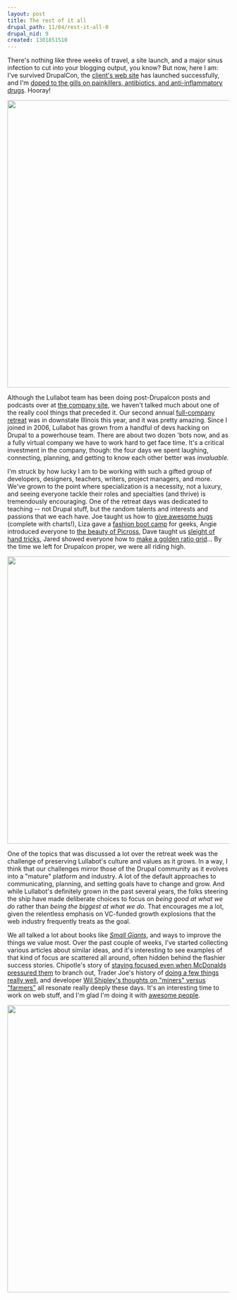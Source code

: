 ```yaml
--- 
layout: post
title: The rest of it all
drupal_path: 11/04/rest-it-all-0
drupal_nid: 9
created: 1301851510
---
```

There's nothing like three weeks of travel, a site launch, and a major sinus infection to cut into your blogging output, you know? But now, here I am: I've survived DrupalCon, the <a href="http://www.wwe.com">client's web site</a> has launched successfully, and I'm <a href="http://www.ncbi.nlm.nih.gov/pubmedhealth/PMH0001670/">doped to the gills on painkillers, antibiotics, and anti-inflammatory drugs</a>. Hooray!

<img src="http://gallery.me.com/jeff.eaton/100008/IMG_6740/web.jpg?ver=13000789290001" width=650 />

Although the Lullabot team has been doing post-Drupalcon posts and podcasts over at <a href="http://www.lullabot.com">the company site</a>, we haven't talked much about one of the really cool things that preceded it. Our second annual <a href="http://gallery.me.com/jeff.eaton/100008">full-company retreat</a> was in downstate Illinois this year, and it was pretty amazing. Since I joined in 2006, Lullabot has grown from a handful of devs hacking on Drupal to a powerhouse team. There are about two dozen 'bots now, and as a fully virtual company we have to work hard to get face time. It's a critical investment in the company, though: the four days we spent laughing, connecting, planning, and getting to know each other better was <em>invaluable.</em>

I'm struck by how lucky I am to be working with such a gifted group of developers, designers, teachers, writers, project managers, and more. We've grown to the point where specialization is a necessity, not a luxury, and seeing everyone tackle their roles and specialties (and thrive) is tremendously encouraging. One of the retreat days was dedicated to teaching -- not Drupal stuff, but the random talents and interests and passions that we each have. Joe taught us how to <a href="http://gallery.me.com/jeff.eaton/100008/IMG_6040">give awesome hugs</a> (complete with charts!), Liza gave a <a href="http://gallery.me.com/jeff.eaton/100008/IMG_6361">fashion boot camp</a> for geeks, Angie introduced everyone to <a href="http://gallery.me.com/jeff.eaton/100008/IMG_5891">the beauty of Picross</a>, Dave taught us <a href="http://gallery.me.com/jeff.eaton/100008/IMG_6308">sleight of hand tricks</a>, Jared showed everyone how to <a href="http://gallery.me.com/jeff.eaton/100008/IMG_6093">make a golden ratio grid</a>... By the time we left for Drupalcon proper, we were all riding high.

<img src="http://gallery.me.com/jeff.eaton/100008/IMG_5502/web.jpg?ver=13000789310001" width=650 />

One of the topics that was discussed a lot over the retreat week was the challenge of preserving Lullabot's culture and values as it grows. In a way, I think that our challenges mirror those of the Drupal community as it evolves into a "mature" platform and industry. A lot of the default approaches to communicating, planning, and setting goals have to change and grow. And while Lullabot's definitely grown in the past several years, the folks steering the ship have made deliberate choices to focus on <em>being good at what we do</em> rather than <em>being the biggest at what we do.</em> That encourages me a lot, given the relentless emphasis on VC-funded growth explosions that the web industry frequently treats as the goal.

We all talked a lot about books like <em><a href="http://www.smallgiantsbook.com/">Small Giants</a></em>, and ways to improve the things we value most. Over the past couple of weeks, I've started collecting various articles about similar ideas, and it's interesting to see examples of that kind of focus are scattered all around, often hidden behind the flashier success stories. Chipotle's story of <a href="http://www.rockymountainnews.com/news/2006/dec/23/chipotle-founder-had-big-dreams/">staying focused even when McDonalds pressured them</a> to branch out, Trader Joe's history of <a href="http://money.cnn.com/2010/08/20/news/companies/inside_trader_joes_full_version.fortune/index.htm">doing a few things really well</a>, and developer <a href="http://blog.wilshipley.com/2011/04/success-and-farming-vs-mining.html">Wil Shipley's thoughts on "miners" versus "farmers"</a> all resonate really deeply these days. It's an interesting time to work on web stuff, and I'm glad I'm doing it with <a href="http://www.stephencross.com/home/2011/3/31/secret-sauce-smart-people.html">awesome people</a>.

<img src="http://gallery.me.com/jeff.eaton/100008/IMG_5557/web.jpg?ver=13000645100001" width=650 />